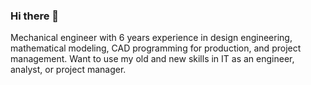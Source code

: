 ### Hi there 👋

Mechanical engineer with 6 years experience in design engineering, mathematical modeling, CAD programming for production, and project management. Want to use my old and new skills in IT as an engineer, analyst, or project manager.



<!--
**aktumut/aktumut** is a ✨ _special_ ✨ repository because its `README.md` (this file) appears on your GitHub profile.

Here are some ideas to get you started:

- 🔭 I’m currently working on ...
- 🌱 I’m currently learning ...
- 👯 I’m looking to collaborate on ...
- 🤔 I’m looking for help with ...
- 💬 Ask me about ...
- 📫 How to reach me: ...
- 😄 Pronouns: ...
- ⚡ Fun fact: ...
-->
